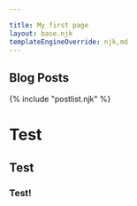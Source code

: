 ```yaml
---

title: My first page
layout: base.njk
templateEngineOverride: njk,md
---
```


<style>
@import url('https://fonts.googleapis.com/css2?family=Quicksand:wght@300..700&display=swap')
</style>


## Blog Posts

{% include "postlist.njk" %}


# Test

## Test

### Test!